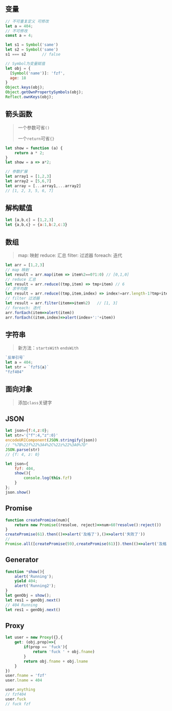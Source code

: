 <!-- 
title: 30-ES6标准
sort: 
--> 

## 变量

```js
// 不可重复定义 可修改
let a = 404;
// 不可修改
const a = 4;

let s1 = Symbol('same')
let s2 = Symbol('same')
s1 === s2		// false

// Symbol为变量赋值
let obj = {
  [Symbol('name')]: 'fzf',
  age: 18
}
Object.keys(obj);
Object.getOwnPropertySymbols(obj);
Reflect.ownKeys(obj);
```

## 箭头函数

> 一个参数可省`()`
>
> 一个`return`可省`{}`

```js
let show = function (a) {
    return a * 2;
}
let show = a => a*2;

// 参数扩展
let array1 = [1,2,3]
let array2 = [5,6,7]
let array = [...array1,...array2]
// [1, 2, 3, 5, 6, 7]
```

## 解构赋值

```js
let [a,b,c] = [1,2,3]
let {a,b,c} = {a:1,b:2,c:3}
```

## 数组

> map: 映射	reduce: 汇总	filter: 过滤器	foreach: 迭代

```js
let arr = [1,2,3]
// map 映射
let result = arr.map(item => item%2==0?1:0)	// [0,1,0]
// reduce 汇总
let result = arr.reduce((tmp,item) => tmp+item)	// 6
// 求平均数
let result = arr.reduce((tmp,item,index) => index!=arr.length-1?tmp+item:(tmp+item)/arr.length)	//2
// filter 过滤器
let result = arr.filter(item=>item%2)	// [1, 3]
// foreach: 迭代
arr.forEach(item=>alert(item))
arr.forEach((item,index)=>alert(index+':'+item))
```

## 字符串

> 新方法：`startsWith` `endsWith`

```js
`反单引号`
let a = 404;
let str = `fzf${a}`
"fzf404" 
```

## 面向对象

> 添加`class`关键字

## JSON

```js
let json={f:4,z:0};
let str='{"f":4,"z":0}'
encodeURIComponent(JSON.stringify(json))
// "%7B%22f%22%3A4%2C%22z%22%3A0%7D"
JSON.parse(str)
// {f: 4, z: 0}

let json={
    fzf: 404,
    show(){
        console.log(this.fzf)
    }
};
json.show()
```

## Promise

```js
function createPromise(num){
    return new Promise((resolve, reject)=>num>60?resolve():reject())
}
createPromise(61).then(()=>alert('及格了'),()=>alert('失败了'))
// 
Promise.all([createPromise(59),createPromise(61)]).then(()=>alert('及格了'),()=>alert('失败了'))
```

## Generator

```js
function *show(){
    alert('Running');
    yield 404;
    alert('Running2');
}
let genObj = show();
let res1 = genObj.next() 
// 404 Running
let res1 = genObj.next()  
```

## Proxy

```js
let user = new Proxy({},{
    get: (obj,prop)=>{
        if(prop == 'fuck'){
        	return 'fuck ' + obj.fname)
        }
        return obj.fname + obj.lname
    }
})
user.fname = 'fzf'
user.lname = 404

user.anything
// fzf404
user.fuck
// fuck fzf
```



